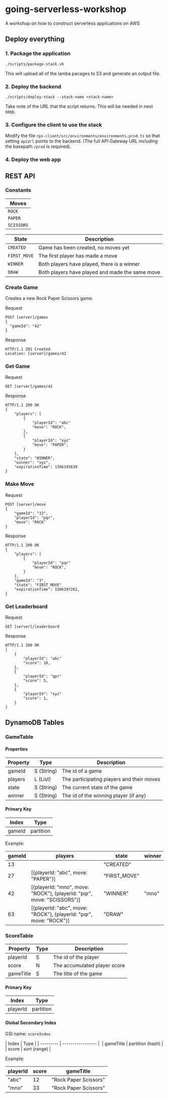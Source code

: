 # going-serverless-workshop
A workshop on how to construct serverless applications on AWS

## Deploy everything

### 1. Package the application

```
./scripts/package-stack.sh 
```

This will upload all of the lamba pacages to S3 and generate an output file.

### 2. Deploy the backend

```
./scripts/deploy-stack --stack-name <stack-name>
```

Take note of the URL that the script returns. This will be needed in next step.

### 3. Configure the client to use the stack

Modify the file `rps-client/src/environments/environments.prod.ts` so that setting `apiUrl` points to the backend. (The full API Gateway URL including the basepath `/prod` is required).

### 4. Deploy the web app


## REST API

### Constants

| Moves         |
|---------------|
| `ROCK`         |
| `PAPER`       |
| `SCISSORS`    |


| State         | Description                                       |
|---------------|-------------------------------------------------- |
| `CREATED`     | Game has been created, no moves yet               |
| `FIRST_MOVE`  | The first player has made a move                  |
| `WINNER`      | Both players have played, there is a winner       |
| `DRAW`        | Both players have played and made the same move   |

### Create Game

Creates a new Rock Paper Scissors game. 

Request
```
POST [server]/games
{
  "gameId": "42"
}
```
Response
```
HTTP/1.1 201 Created
Location: [server]/games/42
```


### Get Game


Request
```
GET [server]/games/42
```
Response
```
HTTP/1.1 200 OK
{
    "players": [
        {
            "playerId": "abc"
            "move": "ROCK",
        },
        {
            "playerId": "xyz"
            "move": "PAPER",
        }
    ],
    "state": "WINNER",
    "winner": "xyz",
    "expirationTime": 1506195639
}
```


### Make Move

Request
```
POST [server]/move
{
    "gameId": "13",
    "playerId": "pqr",
    "move": "ROCK"
}
```
Response
```
HTTP/1.1 200 OK
{
    "players": [
        {
            "playerId": "pqr"
            "move": "ROCK",
        }
    ],
    "gameId": "3",
    "state": "FIRST_MOVE"
    "expirationTime": 1506197262,
}
```


### Get Leaderboard

Request
```
GET [server]/leaderboard
```
Response
```
HTTP/1.1 200 OK
[
    {
        "playerId": "abc"
        "score": 10,
    },
    {
        "playerId": "qpr"
        "score": 5,
    },
    {
        "playerId": "xyz"
        "score": 1,
    }
]
```


## DynamoDB Tables

### GameTable

#### Properties

| Property  | Type              | Description                               |
|-----------|------------------ | ----------------------------------------- |
| gameId    | S (String)        | The id of a game                          |
| players   | L (List)          | The participating players and their moves |
| state     | S (String)        | The current state of the game             |
| winner    | S (String)        | The id of the winning player (if any)     |



#### Primary Key 

| Index     | Type      |
| --------- | --------- |
| gameId    | partition |

Example:

| gameId    | players                                                                   | state         | winner    |
|-----------|-------------------------------------------------------------------------- | ------------- | --------- |
| 13        |                                                                           | "CREATED"     |           |
| 27        | [{playerId: "abc", move: "PAPER"}]                                        | "FIRST_MOVE"  |           |
| 42        | [{playerId: "mno", move: "ROCK"}, {playerId: "pqr", move: "SCISSORS"}]    | "WINNER"      | "mno"     |
| 63        | [{playerId: "abc", move: "ROCK"}, {playerId: "pqr", move: "ROCK"}]        | "DRAW"        |           |


### ScoreTable

| Property  | Type  | Description                   |
|-----------|-------|------------------------------ |
| playerId  | S     | The id of the player          |
| score     | N     | The accumulated player score  |
| gameTitle | S     | The title of the game         |


#### Primary Key

| Index     | Type      |
| --------- | --------- |
| playerId  | partition |


#### Global Secondary Index

GSI name: `scoreIndex`

| Index     | Type              |
| --------- | ----------------- | 
| gameTitle | partition (hash)  |
| score     | sort (range)      |

Example:

| playerId  | score     | gameTitle             |
|-----------|---------- | --------------------- |
| "abc"     | 12        | "Rock Paper Scissors" |
| "mno"     | 33        | "Rock Paper Scissors" |